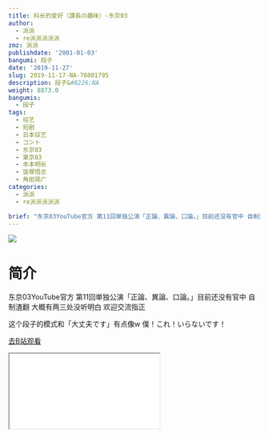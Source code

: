 ```yaml
---
title: 科长的爱好（課長の趣味）-东京03
author:
  - 派派
  - re派派派派派
zmz: 派派
publishdate: '2001-01-03'
bangumi: 段子
date: '2019-11-27'
slug: 2019-11-17-NA-76001795
description: 段子&#8226;NA
weight: 8873.0
bangumis:
  - 段子
tags:
  - 综艺
  - 短剧
  - 日本综艺
  - コント
  - 东京03
  - 東京03
  - 丰本明长
  - 饭塚悟志
  - 角田晃广
categories:
  - 派派
  - re派派派派派

brief: "东京03YouTube官方 第11回単独公演「正論、異論、口論。」目前还没有官中 自制渣翻 大概有两三处没听明白 欢迎交流指正 这个段子的模式和「大丈夫です」有点像w 僕！これ！いらないです！"
---
```

![](https://raw.githubusercontent.com/tcgriffith/owaraisite/master/static/tmpimg/30e638e08c3b9fb86ca507b7fd28399fd31b81f2.jpg.480.jpg)
# 简介  
东京03YouTube官方 第11回単独公演「正論、異論、口論。」目前还没有官中
自制渣翻 大概有两三处没听明白 欢迎交流指正

这个段子的模式和「大丈夫です」有点像w
僕！これ！いらないです！  

[去B站观看](https://www.bilibili.com/video/av76001795/)
<div class ="resp-container"><iframe class="testiframe" src="//player.bilibili.com/player.html?aid=76001795"", scrolling="no", allowfullscreen="true" > </iframe></div> 
